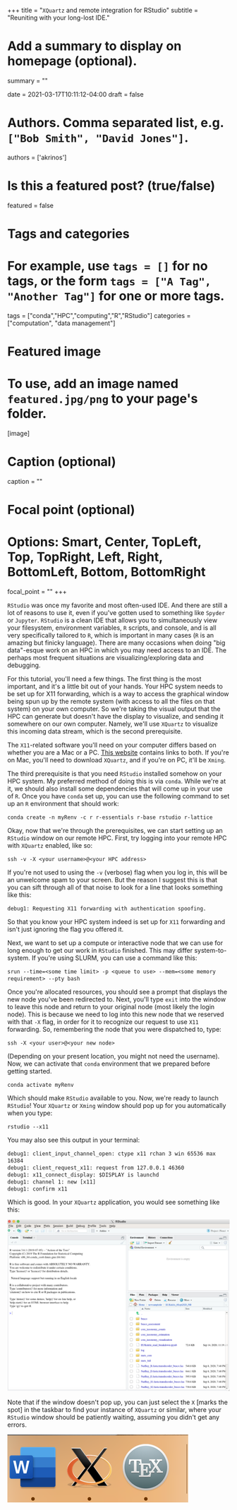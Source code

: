 +++
title = "`XQuartz` and remote integration for RStudio"
subtitle = "Reuniting with your long-lost IDE."

# Add a summary to display on homepage (optional).
summary = ""

date = 2021-03-17T10:11:12-04:00
draft = false

# Authors. Comma separated list, e.g. `["Bob Smith", "David Jones"]`.
authors = ['akrinos']

# Is this a featured post? (true/false)
featured = false

# Tags and categories
# For example, use `tags = []` for no tags, or the form `tags = ["A Tag", "Another Tag"]` for one or more tags.
tags = ["conda","HPC","computing","R","RStudio"]
categories = ["computation", "data management"] 

# Featured image
# To use, add an image named `featured.jpg/png` to your page's folder.
[image]
  # Caption (optional)
  caption = ""

  # Focal point (optional)
  # Options: Smart, Center, TopLeft, Top, TopRight, Left, Right, BottomLeft, Bottom, BottomRight
  focal_point = ""
+++

`RStudio` was once my favorite and most often-used IDE. And there are still a lot of reasons to use it, even if you've gotten used to something like `Spyder` or `Jupyter`. `RStudio` is a clean IDE that allows you to simultaneously view your filesystem, environment variables, `R` scripts, and console, and is all very specifically tailored to `R`, which is important in many cases (`R` is an amazing but finicky language). There are many occasions when doing "big data"-esque work on an HPC in which you may need access to an IDE. The perhaps most frequent situations are visualizing/exploring data and debugging.

For this tutorial, you'll need a few things. The first thing is the most important, and it's a little bit out of your hands. Your HPC system needs to be set up for X11 forwarding, which is a way to access the graphical window being spun up by the remote system (with access to all the files on that system) on your own computer. So we're taking the visual output that the HPC can generate but doesn't have the display to visualize, and sending it somewhere on our own computer. Namely, we'll use `XQuartz` to visualize this incoming data stream, which is the second prerequisite. 

The `X11`-related software you'll need on your computer differs based on whether you are a Mac or a PC. [This website](https://kb.thayer.dartmouth.edu/article/336-x11-for-windows-and-mac) contains links to both. If you're on Mac, you'll need to download `XQuartz`, and if you're on PC, it'll be `Xming`. 

The third prerequisite is that you need `RStudio` installed somehow on your HPC system. My preferred method of doing this is via `conda`. While we're at it, we should also install some dependencies that will come up in your use of `R`. Once you have `conda` set up, you can use the following command to set up an `R` environment that should work: 

```
conda create -n myRenv -c r r-essentials r-base rstudio r-lattice
```

Okay, now that we're through the prerequisites, we can start setting up an `RStudio` window on our remote HPC. First, try logging into your remote HPC with `XQuartz` enabled, like so:

```
ssh -v -X <your username>@<your HPC address>
```

If you're not used to using the `-v` (verbose) flag when you log in, this will be an unwelcome spam to your screen. But the reason I suggest this is that you can sift through all of that noise to look for a line that looks something like this:

```
debug1: Requesting X11 forwarding with authentication spoofing.
```

So that you know your HPC system indeed is set up for `X11` forwarding and isn't just ignoring the flag you offered it. 

Next, we want to set up a compute or interactive node that we can use for long enough to get our work in `RStudio` finished. This may differ system-to-system. If you're using SLURM, you can use a command like this: 

```
srun --time=<some time limit> -p <queue to use> --mem=<some memory requirement> --pty bash
```

Once you're allocated resources, you should see a prompt that displays the new node you've been redirected to. Next, you'll type `exit` into the window to leave this node and return to your original node (most likely the login node). This is because we need to log into this new node that we reserved with that `-X` flag, in order for it to recognize our request to use `X11` forwarding. So, remembering the node that you were dispatched to, type:

```
ssh -X <your user>@<your new node>
```

(Depending on your present location, you might not need the username). Now, we can activate that `conda` environment that we prepared before getting started. 

```
conda activate myRenv
```

Which should make `RStudio` available to you. Now, we're ready to launch `RStudio`! Your `XQuartz` or `Xming` window should pop up for you automatically when you type:

```
rstudio --x11
```

You may also see this output in your terminal:

```
debug1: client_input_channel_open: ctype x11 rchan 3 win 65536 max 16384
debug1: client_request_x11: request from 127.0.0.1 46360
debug1: x11_connect_display: $DISPLAY is launchd
debug1: channel 1: new [x11]
debug1: confirm x11
```

Which is good. In your `XQuartz` application, you would see something like this:

![RStudio Window in XQuartz](resources/rstudio_api.png "What your snazzy new RStudio window should now look like.")

Note that if the window doesn't pop up, you can just select the `X` [marks the spot] in the taskbar to find your instance of `XQuartz` or similar, where your `RStudio` window should be patiently waiting, assuming you didn't get any errors. 

![XQuartz in Taskbar](resources/xquartz_symbol.png "Where your window will be if you have a Mac.")

